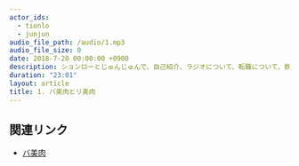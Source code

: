 ```yaml
---
actor_ids:
  - tionlo
  - junjun
audio_file_path: /audio/1.mp3
audio_file_size: 0
date: 2018-7-20 00:00:00 +0900
description: ションローとじゅんじゅんで、自己紹介、ラジオについて、転職について、飲み会とわさび巻きについて、ニューハーフパブについて話しました。
duration: "23:01"
layout: article
title: 1. バ美肉とリ美肉
---
```


## 関連リンク
- [バ美肉](http://d.hatena.ne.jp/keyword/%A5%D0%C8%FE%C6%F9)
